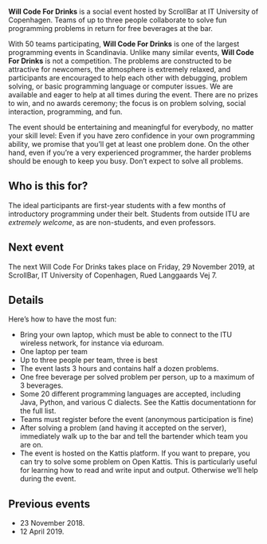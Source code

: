 **Will Code For Drinks** is a social event hosted by ScrollBar at IT University of Copenhagen. Teams of up to three people collaborate to solve fun programming problems in return for free beverages at the bar.

With 50 teams participating, **Will Code For Drinks** is one of the largest programming events in Scandinavia. Unlike many similar events, **Will Code For Drinks** is not a competition.
The problems are constructed to be attractive for newcomers, the atmosphere is extremely relaxed, and participants are encouraged to help each other with debugging, problem solving, or basic programming language or computer issues. We  are available and eager to help at all times during the event. There are no prizes to win, and no awards ceremony; the focus is on problem solving, social interaction, programming, and fun.

The event should be entertaining and meaningful for everybody, no matter your skill level: Even if you have zero confidence in your own programming ability, we promise that you’ll get at least one problem done. On the other hand, even if you’re a very experienced programmer, the harder problems should be enough to keep you busy. Don’t expect to solve all problems.

Who is this for?
----------------

The ideal participants are first-year students with a few months of introductory programming under their belt. Students from outside ITU are *extremely welcome*, as are non-students, and even professors.

Next event
----------

The next Will Code For Drinks takes place on Friday, 29 November 2019, at ScrollBar, IT University of Copenhagen, Rued Langgaards Vej 7.


Details
-------

Here’s how to have the most fun:

* Bring your own laptop, which must be able to connect to the ITU wireless network, for instance via eduroam.
* One laptop per team
* Up to three people per team, three is best
* The event lasts 3 hours and contains half a dozen problems. 
* One free beverage per solved problem per person, up to a maximum of 3 beverages.
* Some 20 different programming languages are accepted, including Java, Python, and various C dialects. See the Kattis documentationn for the full list.
* Teams must register before the event (anonymous participation is fine)
* After solving a problem (and having it accepted on the server), immediately walk up to the bar and tell the bartender which team you are on.
* The event is hosted on the Kattis platform. If you want to prepare, you can try to solve some problem on Open Kattis. This is particularly useful for learning how to read and write input and output. Otherwise we’ll help during the event.

Previous events
---------------

* 23 November 2018.
* 12 April 2019.



